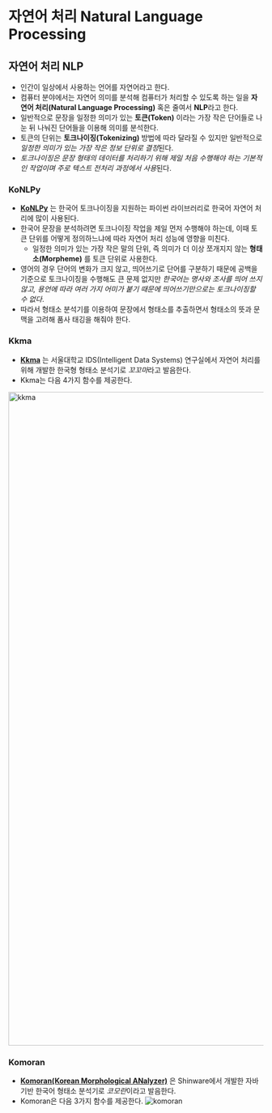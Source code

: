 # 자연어 처리 Natural Language Processing

## 자연어 처리 NLP
* 인간이 일상에서 사용하는 언어를 자연어라고 한다.
* 컴퓨터 분야에서는 자연어 의미를 분석해 컴퓨터가 처리할 수 있도록 하는 일을 **자연어 처리(Natural Language Processing)** 혹은 줄여서 **NLP**라고 한다.
* 일반적으로 문장을 일정한 의미가 있는 **토큰(Token)** 이라는 가장 작은 단어들로 나눈 뒤 나눠진 단어들을 이용해 의미를 분석한다.
* 토큰의 단위는 **토크나이징(Tokenizing)** 방법에 따라 달라질 수 있지만 일반적으로 *일정한 의미가 있는 가장 작은 정보 단위로 결정*된다.
* *토크나이징은 문장 형태의 데이터를 처리하기 위해 제일 처음 수행해야 하는 기본적인 작업이며 주로 텍스트 전처리 과정에서 사용*된다.

### KoNLPy
* [**KoNLPy**](https://konlpy-ko.readthedocs.io/ko/v0.4.3/) 는 한국어 토크나이징을 지원하는 파이썬 라이브러리로 한국어 자연어 처리에 많이 사용된다.
* 한국어 문장을 분석하려면 토크나이징 작업을 제일 먼저 수행해야 하는데, 이때 토큰 단위를 어떻게 정의하느냐에 따라 자연어 처리 성능에 영향을 미친다.
    + 일정한 의미가 있는 가장 작은 말의 단위, 즉 의미가 더 이상 쪼개지지 않는 **형태소(Morpheme)** 를 토큰 단위로 사용한다.
* 영어의 경우 단어의 변화가 크지 않고, 띄어쓰기로 단어를 구분하기 때문에 공백을 기준으로 토크나이징을 수행해도 큰 문제 없지만 *한국어는 명사와 조사를 띄어 쓰지 않고, 용언에 따라 여러 가지 어미가 붙기 때문에 띄어쓰기만으로는 토크나이징할 수 없다*.
* 따라서 형태소 분석기를 이용하여 문장에서 형태소를 추출하면서 형태소의 뜻과 문맥을 고려해 품사 태깅을 해줘야 한다.


### Kkma
* [**Kkma**](http://kkma.snu.ac.kr/documents/?doc=postag) 는 서울대학교 IDS(Intelligent Data Systems) 연구실에서 자연어 처리를 위해 개발한 한국형 형태소 분석기로 *꼬꼬마*라고 발음한다.
* Kkma는 다음 4가지 함수를 제공한다.
<img width="1292" alt="kkma" src="https://user-images.githubusercontent.com/28593767/115185952-cf5b7b00-a11b-11eb-8900-6b10475a3618.png">


### Komoran 
* [**Komoran(Korean Morphological ANalyzer)**](https://www.shineware.co.kr/products/komoran/#demo?utm_source=komoran-kr&utm_medium=Referral&utm_campaign=github-demo) 은 Shinware에서 개발한 자바 기반 한국어 형태소 분석기로 *코모란*이라고 발음한다.
* Komoran은 다음 3가지 함수를 제공한다.
![komoran](https://user-images.githubusercontent.com/28593767/115186644-0c743d00-a11d-11eb-9d0e-9e10321a5402.png)






